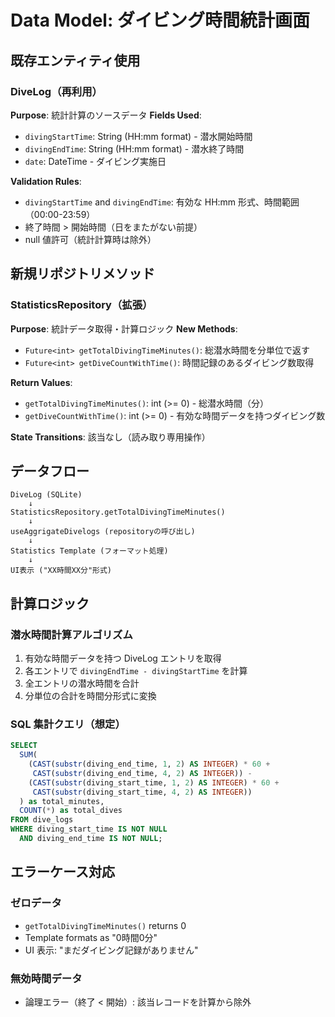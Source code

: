 # Data Model: ダイビング時間統計画面

## 既存エンティティ使用

### DiveLog（再利用）

**Purpose**: 統計計算のソースデータ
**Fields Used**:

- `divingStartTime`: String (HH:mm format) - 潜水開始時間
- `divingEndTime`: String (HH:mm format) - 潜水終了時間
- `date`: DateTime - ダイビング実施日

**Validation Rules**:

- `divingStartTime` and `divingEndTime`: 有効な HH:mm 形式、時間範囲（00:00-23:59）
- 終了時間 > 開始時間（日をまたがない前提）
- null 値許可（統計計算時は除外）

## 新規リポジトリメソッド

### StatisticsRepository（拡張）

**Purpose**: 統計データ取得・計算ロジック
**New Methods**:

- `Future<int> getTotalDivingTimeMinutes()`: 総潜水時間を分単位で返す
- `Future<int> getDiveCountWithTime()`: 時間記録のあるダイビング数取得

**Return Values**:

- `getTotalDivingTimeMinutes()`: int (>= 0) - 総潜水時間（分）
- `getDiveCountWithTime()`: int (>= 0) - 有効な時間データを持つダイビング数

**State Transitions**: 該当なし（読み取り専用操作）

## データフロー

```
DiveLog (SQLite)
    ↓
StatisticsRepository.getTotalDivingTimeMinutes()
    ↓
useAggrigateDivelogs (repositoryの呼び出し)
    ↓
Statistics Template (フォーマット処理)
    ↓
UI表示 ("XX時間XX分"形式)
```

## 計算ロジック

### 潜水時間計算アルゴリズム

1. 有効な時間データを持つ DiveLog エントリを取得
2. 各エントリで `divingEndTime - divingStartTime` を計算
3. 全エントリの潜水時間を合計
4. 分単位の合計を時間分形式に変換

### SQL 集計クエリ（想定）

```sql
SELECT
  SUM(
    (CAST(substr(diving_end_time, 1, 2) AS INTEGER) * 60 +
     CAST(substr(diving_end_time, 4, 2) AS INTEGER)) -
    (CAST(substr(diving_start_time, 1, 2) AS INTEGER) * 60 +
     CAST(substr(diving_start_time, 4, 2) AS INTEGER))
  ) as total_minutes,
  COUNT(*) as total_dives
FROM dive_logs
WHERE diving_start_time IS NOT NULL
  AND diving_end_time IS NOT NULL;
```

## エラーケース対応

### ゼロデータ

- `getTotalDivingTimeMinutes()` returns 0
- Template formats as "0時間0分"
- UI 表示: "まだダイビング記録がありません"

### 無効時間データ

- 論理エラー（終了 < 開始）: 該当レコードを計算から除外
